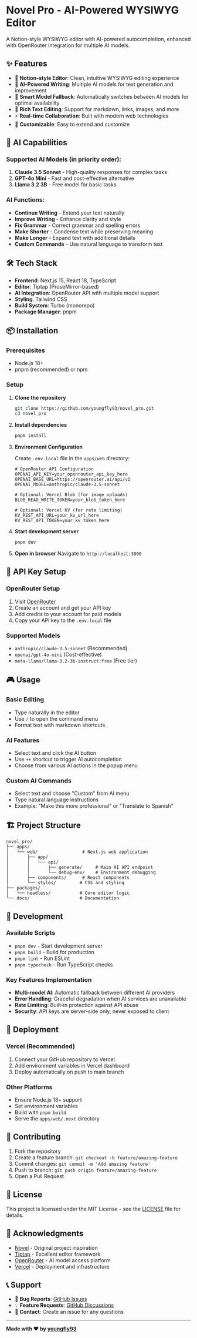 # Novel Pro - AI-Powered WYSIWYG Editor

A Notion-style WYSIWYG editor with AI-powered autocompletion, enhanced with OpenRouter integration for multiple AI models.

## ✨ Features

- 🎨 **Notion-style Editor**: Clean, intuitive WYSIWYG editing experience
- 🤖 **AI-Powered Writing**: Multiple AI models for text generation and improvement
- 🔄 **Smart Model Fallback**: Automatically switches between AI models for optimal availability
- 📝 **Rich Text Editing**: Support for markdown, links, images, and more
- ⚡ **Real-time Collaboration**: Built with modern web technologies
- 🎯 **Customizable**: Easy to extend and customize

## 🚀 AI Capabilities

### Supported AI Models (in priority order):
1. **Claude 3.5 Sonnet** - High-quality responses for complex tasks
2. **GPT-4o Mini** - Fast and cost-effective alternative
3. **Llama 3.2 3B** - Free model for basic tasks

### AI Functions:
- **Continue Writing** - Extend your text naturally
- **Improve Writing** - Enhance clarity and style
- **Fix Grammar** - Correct grammar and spelling errors
- **Make Shorter** - Condense text while preserving meaning
- **Make Longer** - Expand text with additional details
- **Custom Commands** - Use natural language to transform text

## 🛠️ Tech Stack

- **Frontend**: Next.js 15, React 18, TypeScript
- **Editor**: Tiptap (ProseMirror-based)
- **AI Integration**: OpenRouter API with multiple model support
- **Styling**: Tailwind CSS
- **Build System**: Turbo (monorepo)
- **Package Manager**: pnpm

## 📦 Installation

### Prerequisites
- Node.js 18+ 
- pnpm (recommended) or npm

### Setup

1. **Clone the repository**
   ```bash
   git clone https://github.com/youngfly93/novel_pro.git
   cd novel_pro
   ```

2. **Install dependencies**
   ```bash
   pnpm install
   ```

3. **Environment Configuration**
   
   Create `.env.local` file in the `apps/web` directory:
   ```env
   # OpenRouter API Configuration
   OPENAI_API_KEY=your_openrouter_api_key_here
   OPENAI_BASE_URL=https://openrouter.ai/api/v1
   OPENAI_MODEL=anthropic/claude-3.5-sonnet
   
   # Optional: Vercel Blob (for image uploads)
   BLOB_READ_WRITE_TOKEN=your_blob_token_here
   
   # Optional: Vercel KV (for rate limiting)
   KV_REST_API_URL=your_kv_url_here
   KV_REST_API_TOKEN=your_kv_token_here
   ```

4. **Start development server**
   ```bash
   pnpm dev
   ```

5. **Open in browser**
   Navigate to `http://localhost:3000`

## 🔑 API Key Setup

### OpenRouter Setup
1. Visit [OpenRouter](https://openrouter.ai/)
2. Create an account and get your API key
3. Add credits to your account for paid models
4. Copy your API key to the `.env.local` file

### Supported Models
- `anthropic/claude-3.5-sonnet` (Recommended)
- `openai/gpt-4o-mini` (Cost-effective)
- `meta-llama/llama-3.2-3b-instruct:free` (Free tier)

## 🎮 Usage

### Basic Editing
- Type naturally in the editor
- Use `/` to open the command menu
- Format text with markdown shortcuts

### AI Features
- Select text and click the AI button
- Use `++` shortcut to trigger AI autocompletion
- Choose from various AI actions in the popup menu

### Custom AI Commands
- Select text and choose "Custom" from AI menu
- Type natural language instructions
- Example: "Make this more professional" or "Translate to Spanish"

## 🏗️ Project Structure

```
novel_pro/
├── apps/
│   └── web/                 # Next.js web application
│       ├── app/
│       │   └── api/
│       │       ├── generate/     # Main AI API endpoint
│       │       └── debug-env/    # Environment debugging
│       ├── components/      # React components
│       └── styles/         # CSS and styling
├── packages/
│   └── headless/           # Core editor logic
└── docs/                   # Documentation
```

## 🔧 Development

### Available Scripts
- `pnpm dev` - Start development server
- `pnpm build` - Build for production
- `pnpm lint` - Run ESLint
- `pnpm typecheck` - Run TypeScript checks

### Key Features Implementation
- **Multi-model AI**: Automatic fallback between different AI providers
- **Error Handling**: Graceful degradation when AI services are unavailable
- **Rate Limiting**: Built-in protection against API abuse
- **Security**: API keys are server-side only, never exposed to client

## 🚀 Deployment

### Vercel (Recommended)
1. Connect your GitHub repository to Vercel
2. Add environment variables in Vercel dashboard
3. Deploy automatically on push to main branch

### Other Platforms
- Ensure Node.js 18+ support
- Set environment variables
- Build with `pnpm build`
- Serve the `apps/web/.next` directory

## 🤝 Contributing

1. Fork the repository
2. Create a feature branch: `git checkout -b feature/amazing-feature`
3. Commit changes: `git commit -m 'Add amazing feature'`
4. Push to branch: `git push origin feature/amazing-feature`
5. Open a Pull Request

## 📄 License

This project is licensed under the MIT License - see the [LICENSE](LICENSE) file for details.

## 🙏 Acknowledgments

- [Novel](https://github.com/steven-tey/novel) - Original project inspiration
- [Tiptap](https://tiptap.dev/) - Excellent editor framework
- [OpenRouter](https://openrouter.ai/) - AI model access platform
- [Vercel](https://vercel.com/) - Deployment and infrastructure

## 📞 Support

- 🐛 **Bug Reports**: [GitHub Issues](https://github.com/youngfly93/novel_pro/issues)
- 💡 **Feature Requests**: [GitHub Discussions](https://github.com/youngfly93/novel_pro/discussions)
- 📧 **Contact**: Create an issue for any questions

---

**Made with ❤️ by [youngfly93](https://github.com/youngfly93)**
